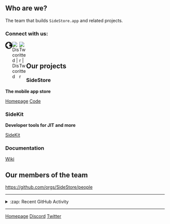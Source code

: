 <!-- 
Docs: How to use GitHub README and actions to auto-generate embedded content.
https://github.com/anuraghazra/github-readme-stats
https://www.youtube.com/watch?v=n6d4KHSKqGk
https://github.com/rahuldkjain/github-profile-readme-generator
 -->

## Who are we?

The team that builds `SideStore.app` and related projects.

### Connect with us:

<!--
[![Website](https://img.shields.io/website?label=sidestore.io&style=for-the-badge&url=https://sidestore.io)](https://sidestore.io)
[![Twitter Follow](https://img.shields.io/twitter/follow/sidestore_io?color=1DA1F2&logo=twitter&style=for-the-badge)](https://twitter.com/intent/follow?original_referer=https%3A%2F%2Fgithub.com%2Fsidestore&screen_name=sidestore)
[![GitHub Followers](https://img.shields.io/github/followers/sidestore?style=for-the-badge)]()
[![GitHub Sponsors](https://img.shields.io/github/sponsors/sidestore?style=for-the-badge
)]() 
-->

[<img align="left" alt="sidestore.io" width="22px" src="https://raw.githubusercontent.com/iconic/open-iconic/master/svg/globe.svg" />][website]
[<img align="left" alt="Discord | Discord" width="22px" src="https://cdn.jsdelivr.net/npm/simple-icons@v3/icons/discord.svg" />][discord]
[<img align="left" alt="Twitter | Twitter" width="22px" src="https://cdn.jsdelivr.net/npm/simple-icons@v3/icons/twitter.svg" />][twitter]

<br />
<br />

## Our projects

### SideStore

__The mobile app store__

[Homepage][website]
[Code][git.sidestore]

### SideKit

__Developer tools for JIT and more__

[SideKit][git.sidekit]

### Documentation

[Wiki][wiki]

## Our members of the team

https://github.com/orgs/SideStore/people

---

<details>
  <summary>:zap: Recent GitHub Activity</summary>

<!--START_SECTION:activity-->
1. 🗣 Commented on [#749](https://github.com/SideStore/SideStore/issues/749) in [SideStore/SideStore](https://github.com/SideStore/SideStore)
2. 🗣 Commented on [#749](https://github.com/SideStore/SideStore/issues/749) in [SideStore/SideStore](https://github.com/SideStore/SideStore)
3. 🗣 Commented on [#754](https://github.com/SideStore/SideStore/issues/754) in [SideStore/SideStore](https://github.com/SideStore/SideStore)
4. 🗣 Commented on [#759](https://github.com/SideStore/SideStore/issues/759) in [SideStore/SideStore](https://github.com/SideStore/SideStore)
5. 🗣 Commented on [#759](https://github.com/SideStore/SideStore/issues/759) in [SideStore/SideStore](https://github.com/SideStore/SideStore)
6. ❌ Closed PR [#759](https://github.com/SideStore/SideStore/pull/759) in [SideStore/SideStore](https://github.com/SideStore/SideStore)
7. 💪 Opened PR [#759](https://github.com/SideStore/SideStore/pull/759) in [SideStore/SideStore](https://github.com/SideStore/SideStore)
8. 🗣 Commented on [#538](https://github.com/SideStore/SideStore/issues/538) in [SideStore/SideStore](https://github.com/SideStore/SideStore)
9. ❌ Closed PR [#752](https://github.com/SideStore/SideStore/pull/752) in [SideStore/SideStore](https://github.com/SideStore/SideStore)
10. 🗣 Commented on [#758](https://github.com/SideStore/SideStore/issues/758) in [SideStore/SideStore](https://github.com/SideStore/SideStore)
11. ❌ Closed PR [#758](https://github.com/SideStore/SideStore/pull/758) in [SideStore/SideStore](https://github.com/SideStore/SideStore)
12. 🎉 Merged PR [#7](https://github.com/SideStore/anisette-servers/pull/7) in [SideStore/anisette-servers](https://github.com/SideStore/anisette-servers)
13. 💪 Opened PR [#7](https://github.com/SideStore/anisette-servers/pull/7) in [SideStore/anisette-servers](https://github.com/SideStore/anisette-servers)
14. 💪 Opened PR [#758](https://github.com/SideStore/SideStore/pull/758) in [SideStore/SideStore](https://github.com/SideStore/SideStore)
15. 🎉 Merged PR [#39](https://github.com/SideStore/SideStore-Docs/pull/39) in [SideStore/SideStore-Docs](https://github.com/SideStore/SideStore-Docs)
16. 💪 Opened PR [#39](https://github.com/SideStore/SideStore-Docs/pull/39) in [SideStore/SideStore-Docs](https://github.com/SideStore/SideStore-Docs)
17. 🎉 Merged PR [#6](https://github.com/SideStore/anisette-servers/pull/6) in [SideStore/anisette-servers](https://github.com/SideStore/anisette-servers)
18. 🗣 Commented on [#711](https://github.com/SideStore/SideStore/issues/711) in [SideStore/SideStore](https://github.com/SideStore/SideStore)
19. ❗️ Opened issue [#757](https://github.com/SideStore/SideStore/issues/757) in [SideStore/SideStore](https://github.com/SideStore/SideStore)
20. 💪 Opened PR [#6](https://github.com/SideStore/anisette-servers/pull/6) in [SideStore/anisette-servers](https://github.com/SideStore/anisette-servers)
<!--END_SECTION:activity-->

</details>

---

[Homepage][patreon] [Discord][discord] [Twitter][twitter]

<!--
- [Patreon][patreon]
- [OpenCollective][opencollective]
- [YouTube][youtube]
-->

[website]: https://sidestore.io
[wiki]: https://wiki.sidestore.io
[twitter]: https://twitter.com/sidestore_io
[discord]: https://discord.gg/sidestore-949183273383395328
[youtube]: https://youtube.com/TODO
[patreon]: https://www.patreon.com/SideStore
[opencollective]: https://opencollective.com/TODO
[git.sidestore]: https://github.com/SideStore/SideStore/
[git.sidekit]: https://github.com/SideStore/SideKit

